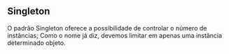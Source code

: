 
## Singleton 

O padrão Singleton oferece a possibilidade de controlar o número de instâncias; Como o nome já diz, devemos limitar em apenas uma instância determinado objeto.

